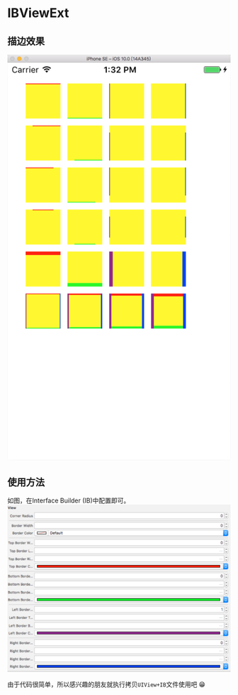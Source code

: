 # IBViewExt

## 描边效果

![demo](demo.png)

## 使用方法

如图，在Interface Builder (IB)中配置即可。
![demo2](demo2.png)

由于代码很简单，所以感兴趣的朋友就执行拷贝`UIView+IB`文件使用吧 😁

